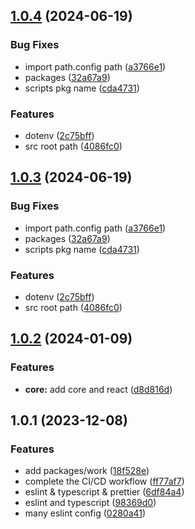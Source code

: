 

## [1.0.4](https://github.com/qlover/slice-store/compare/1.0.2...1.0.4) (2024-06-19)


### Bug Fixes

* import path.config path ([a3766e1](https://github.com/qlover/slice-store/commit/a3766e1877ef38a1661bc3bb55f4bb37bf436bbb))
* packages ([32a67a9](https://github.com/qlover/slice-store/commit/32a67a9441c69981422d0fe2b5246ea0f6de647d))
* scripts pkg name ([cda4731](https://github.com/qlover/slice-store/commit/cda4731d244eb8f4c14ea374b98b4d995d886d5b))


### Features

* dotenv ([2c75bff](https://github.com/qlover/slice-store/commit/2c75bffb07ec5c60d70414963e437b7612268c78))
* src root path ([4086fc0](https://github.com/qlover/slice-store/commit/4086fc0bd407318fb4823d7a71bb84cdf098007a))

## [1.0.3](https://github.com/qlover/slice-store/compare/1.0.2...1.0.3) (2024-06-19)


### Bug Fixes

* import path.config path ([a3766e1](https://github.com/qlover/slice-store/commit/a3766e1877ef38a1661bc3bb55f4bb37bf436bbb))
* packages ([32a67a9](https://github.com/qlover/slice-store/commit/32a67a9441c69981422d0fe2b5246ea0f6de647d))
* scripts pkg name ([cda4731](https://github.com/qlover/slice-store/commit/cda4731d244eb8f4c14ea374b98b4d995d886d5b))


### Features

* dotenv ([2c75bff](https://github.com/qlover/slice-store/commit/2c75bffb07ec5c60d70414963e437b7612268c78))
* src root path ([4086fc0](https://github.com/qlover/slice-store/commit/4086fc0bd407318fb4823d7a71bb84cdf098007a))

## [1.0.2](https://github.com/qlover/slice-store/compare/1.0.1...1.0.2) (2024-01-09)


### Features

* **core:** add core and react ([d8d816d](https://github.com/qlover/slice-store/commit/d8d816df06523f576da6b2e875f9d0bdfafbd23b))

## 1.0.1 (2023-12-08)


### Features

* add packages/work ([18f528e](https://github.com/qlover/front-work/commit/18f528e9d41ca43abe615b57863c8acde96952ca))
* complete the CI/CD workflow ([ff77af7](https://github.com/qlover/front-work/commit/ff77af71a508b8f1cff5730ddf881cddaa309b01))
* eslint & typescript & prettier ([6df84a4](https://github.com/qlover/front-work/commit/6df84a47a2fd7ff686ace9ffe43830481feb47d8))
* eslint and typescript ([98369d0](https://github.com/qlover/front-work/commit/98369d0cf3b77f51a8a42888fe12087327d46f20))
* many eslint config ([0280a41](https://github.com/qlover/front-work/commit/0280a414fcaf6d6a9aafd73b8c18609c89892d7c))
